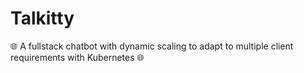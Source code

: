 # Talkitty
🌐 A fullstack chatbot with dynamic scaling to adapt to multiple client requirements with Kubernetes 🌐
